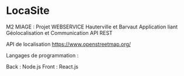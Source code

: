 # LocaSite
M2 MIAGE : Projet WEBSERVICE Hauterville et Barvaut
Application liant Géolocalisation et Communication API REST

API de localisation https://www.openstreetmap.org/ 

Langages de programmation :

Back : Node.js 
Front : React.js

